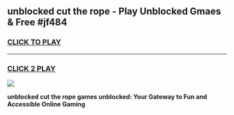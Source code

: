 
## unblocked cut the rope - Play Unblocked Gmaes & Free #jf484
<h3>
<a href="https://news.freeplayer.one?title=unblocked_cut_the_rope&ref=24F">CLICK TO PLAY</a></h3>
<hr>

<h3>
<a href="https://news.freeplayer.one?title=unblocked_cut_the_rope&ref=24F">CLICK 2 PLAY</a>
  
</h3>

<a href="https://news.freeplayer.one?title=unblocked_cut_the_rope&ref=24F/"><img src="https://clearcache.store/games.png"></a>


**unblocked cut the rope games unblocked: Your Gateway to Fun and Accessible Online Gaming**

